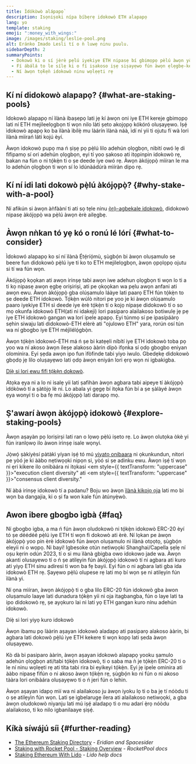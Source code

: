 ```yaml
---
title: Ìdókòwò alápapọ̀
description: Isọniṣoki nípa bíbẹrẹ idokowò ETH alapapọ
lang: yo
template: staking
emoji: ":money_with_wings:"
image: /images/staking/leslie-pool.png
alt: Eránko Imado Lesli tí o ǹ luwẹ ninu puulu.
sidebarDepth: 2
summaryPoints:
  - Dokowò ki o sí jèrè pẹ̀lú iyekiye ETH nipasẹ bí gbimọpọ pèlú àwọn yòóku
  - Fí ábálá to le sílẹ ki o fí iṣakoso iṣẹ siṣayẹwo fún àwọn ẹlẹgbẹ-kẹta
  - Ní àwọn tọ́kẹ̀n idokowò ninu wọlẹẹti rẹ
---
```


## Kí ní didokowò alapapọ? {#what-are-staking-pools}

Idokowò alapapọ ní ìlànà ibaṣepọ lati jẹ kí àwọn oni iye ETH kereje gbimọpọ lati ní ETH mejileelọgbọn tí wọn nilo làti ṣeto akojọpọ kókóró oluṣayẹwo. Iṣẹ́ ìdokowò apapọ ko ba ìlànà ìbílẹ̀ mu làárín ìlànà náà, ìdí ní yii ti ojutu fí wà lori ìlànà miirań láti kojú èyí.

Àwọn idokowò pupọ ma ń ṣiṣẹ pọ pẹ̀lú lilo adehún ọlọgbọn, nibití owó lẹ di fifipamọ sí ori adehún ọlọgbọn, eyi tí yoo ṣakoso ati itọpinpin idokowò rẹ, bakan na fùn o ni tọ́kẹ̀n ti o ṣe deede iye owó rẹ. Àwọn àkójọpọ̀ mìíran le ma lo adehún ọlọgbọn ti wọn sí lo ìdúnàádúrà mìíràn dipo rẹ.

## Kí ní idi lati dokowò pẹ̀lú àkójọpọ̀? {#why-stake-with-a-pool}

Ní afikún si àwọn àǹfààní ti ati sọ tẹle ninu [ọ̀rọ̀-agbekale idokowò](/staking/), didokowò nipasẹ àkójọpọ̀ wa pẹ̀lú àwọn èrè ailẹgbẹ.

<CardGrid>
  <Card title="Idena lati wọle kéré" emoji="🐟" description="Not a whale? No problem. Most staking pools let you stake virtually any amount of ETH by joining forces with other stakers, unlike staking solo which requires 32 ETH." />
  <Card title="Dokowò loni" emoji=":stopwatch:" description="Staking with a pool is as easy as a token swap. No need to worry about hardware setup and node maintenance. Pools allow you to deposit your ETH which enables node operators to run validators. Rewards are then distributed to contributors minus a fee for node operations." />
  <Card title="Àwọn tọ́kẹ̀n idokowò" emoji=":droplet:" description="Many staking pools provide a token that represents a claim on your staked ETH and the rewards it generates. This allows you to make use of your staked ETH, e.g. as collateral in DeFi applications." />
</CardGrid>

<StakingComparison page="pools" />

## Àwọn nǹkan tó yẹ kó o ronú lé lórí {#what-to-consider}

Ìdokowó alapapọ ko sí ní ìlànà Ẹ́tẹ́ríọ́mù, ṣùgbọ́n bi àwọn oluṣamulo se beere fun didokowò pẹ̀lú iye ti ko to ETH mejilelọgbọn, àwọn ọpọlọpọ ojutu si tí wa fún wọn.

Àkójọpọ̀ kọọkan ati awọn irinṣẹ tabi awọn iwe adehun ọlọgbọn ti wọn lo ti a ti kọ nipasẹ awọn ẹgbẹ oriṣiriṣi, ati pe ọkọọkan wa pẹlu awọn anfani ati awọn ewu. Àwọn àkójọpọ̀ gba olúṣamulo láàye lati paarọ ETH fún tọ́kẹ̀n to ṣe deede ETH idokowò. Tọ́kẹ̀n wúlò nitori pe yoo je ki àwọn olúṣamulo paaro iyekiye ETH sì deede iye èrè tọ́kẹ̀n tí o kojọ nípaṣe didokowò tí o so mọ okunfa idokowò ETH(ati ni idakeji) lori pasiparo alailakoso botiwulẹ jẹ pẹ iye ETH idokowò gangan wa lorí ipele apapọ. Eyi túnmọ sí pe ipasípáàrọ sẹhin siwaju lati didokowò-ETH elèrè ati "ojulowo ETH" yara, rorún osí tún wa ní gbogbo iye ETH méjìlélọ́gbọ̀n.

Àwọn tọ́kẹ̀n ìdokowó-ETH má ń ṣe bi katẹẹli níbítí iye ETH ìdokowò toba pọ yoo wa ní akoso àwọn ileṣe alakoso ààrin dípò ifọnka sí ọdọ gbogbo eniyan olominira. Eyi ṣẹda awọn ipo fun ìfòfinde tabi yiyo iwulo. Gbedẹkẹ didokowò gbọdọ jẹ lilo oluṣayẹwo lati ọdọ àwọn eniyán lori ẹrọ wọn ni igbakigba.

[Díẹ̀ si lori ewu fifi tọ́kẹ̀n dokowò](https://notes.ethereum.org/@djrtwo/risks-of-lsd).

Atọka ẹya ni a lo ni isalẹ yii lati ṣafihàn àwọn agbara tabi aipeye tí àkójọpọ̀ ìdókòwò tí a ṣàtòjọ lè ni. Lo abala yi gẹgẹ bí itọka fún bí a ṣe ṣàlàyé àwọn ẹya wonyi ti o ba fẹ mú àkójọpọ̀ lati darapọ mọ.

<StakingConsiderations page="pools" />

## Ṣ'awarí àwọn àkójọpọ̀ idokowò {#explore-staking-pools}

Àwọn aṣayàn pọ loriṣirṣi lati ran o lọwọ pẹ̀lú iṣeto rẹ. Lo àwọn olutọka òkè yi fún iranlọwọ ilo àwon irinṣẹ isale wọnyi.

<ProductDisclaimer />

<StakingProductsCardGrid category="pools" />

Jọ̀wọ́ ṣàkíyèsí pàtàkì yíyan iṣẹ́ tó mú [yiyatọ onibaara](/developers/docs/nodes-and-clients/client-diversity/) ni ọkunkundun, nitori pe yòó je ki ààbo nẹtiwọọki nipọn si, yòó si ṣe adinku ewu. Àwọn iṣẹ́ tí wọn ni ẹri kikere ilo onibàára ni itọkasi <em style={{ textTransform: "uppercase" }}>"execution client diversity"</em> ati <em style={{ textTransform: "uppercase" }}>"consensus client diversity."</em>

Ní àbá irinṣẹ idokowò tí a padanu? Boju wo àwọn [ìlànà kikojọ ọja](/contributing/adding-staking-products/) lati mo bi wọn ba dangajia, ki o ṣi fa won kale fún àtúnyẹ̀wò.

## Awon ibere gbogbo ìgbà {#faq}

<ExpandableCard title="Bawo ni ma ṣe gba èrè?">
Ní gbogbo igba, a ma ń fún àwọn oludokowò ni tọ́kẹ̀n idokowò ERC-20 èyí tó ṣe déédéé pẹ̀lú iye ETH tí wọn fi dokowò ati èrè. Ní lọkan pe àwọn àkójọpọ̀ yoo pin èrè idokowò fún àwọn oluṣamulo ni ìlànà otọọtọ, ṣùgbọ́n eleyii ni o wọpọ.
</ExpandableCard>

<ExpandableCard title="Igbawo ní mo le yọ idokowò mí?">
Ni bayi! Igbesoke otún netiwọọki Shanghai/Capella ṣẹlẹ ní oṣu kẹrin odún 2023, tí o si mu ìlànà gbigba owo idokowo jade wa. Àwọn akanti olusayewo tí o ń ṣe atilẹyin fún àkójọpọ̀ idokowò tí ni agbara ati kuro ati yiyọ ETH sinu adiresi ti won ba fẹ bayii. Eyi fún o ni agbara lati gba ida idokowò ETH rẹ. Ṣayẹwo pẹ̀lú olupese rẹ lati mọ bí wọn ṣe ni atilẹyin fún ìlànà yi.

Ní ọna mìíran, àwọn àkójọpọ̀ ti o gba lilo ERC-20 fún idokowò gba àwon oluṣamulo laaye lati dunadura tọ́kẹ̀n yii ni oja itagbangba, fún o laye lati ta ipo didokowò rẹ, ṣe ayọkuro lai ni lati yọ ETH gangan kuro nínu adehún idokowò.

<ButtonLink href="/staking/withdrawals/">Díẹ̀ si lori yiyọ kuro idokowò</ButtonLink>
</ExpandableCard>

<ExpandableCard title="Ǹje eyi yatọ si didokowo pẹ̀lú pasiparọ mi?">
Àwọn ibamu pọ lààrin aṣayan idokowò aladapọ ati pasiparọ alakoso ààrin, bi agbara lati dokowò pẹ̀lú iye ETH kekere ti wọn kopọ lati ṣeda àwọn oluṣayẹwo.

Kò dà bi pasiparo ààrin, àwọn aṣayan idokowò alapapọ yooku ṣamulo adehún ọlọgbọn ati/tabi tọ́kẹ̀n idokowò, ti o saba ma ǹ je tọ́kẹ̀n ERC-20 ti o le ní ninu wọlẹẹti rẹ ati tita tabi rira bi eyikeyi tọ́kẹ̀n. Eyi jẹ ipele ominira ati ààbo nipasẹ fifún o ni akoso àwọn tọ́kẹ̀n rẹ, ṣùgbọ́n ko ni fún o ni akoso tààra lori onibàára oluṣayẹwo ti o ń jeri fún o lehin.

Àwọn aṣayan idapọ mìí wa ni alailakoso ju àwọn iyoku lọ ti o ba jẹ tí nóòdu ti o ṣe atilẹyìn fún wọn. Lati ṣe igbelarugẹ ilera ati alailakoso netiwọọki, a gba àwọn oludokowò niyanju lati mú iṣẹ́ aladapọ tì o mu adarí ẹ̀rọ nóòdu alailakoso, ti ko nilo igbanilaaye ṣiṣẹ́.
</ExpandableCard>

## Kíkà síwájú síi {#further-reading}

- [The Ethereum Staking Directory](https://www.staking.directory/) - _Eridian and Spacesider_
- [Staking with Rocket Pool - Staking Overview](https://docs.rocketpool.net/guides/staking/overview.html) - _RocketPool docs_
- [Staking Ethereum With Lido](https://help.lido.fi/en/collections/2947324-staking-ethereum-with-lido) - _Lido help docs_
